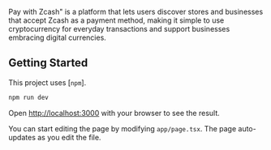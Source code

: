Pay with Zcash" is a platform that lets users discover stores and businesses that accept Zcash as a payment method, making it simple to use cryptocurrency for everyday transactions and support businesses embracing digital currencies.

## Getting Started

This project uses [`npm`].

```bash
npm run dev
```

Open [http://localhost:3000](http://localhost:3000) with your browser to see the result.

You can start editing the page by modifying `app/page.tsx`. The page auto-updates as you edit the file.
